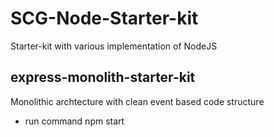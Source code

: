 # SCG-Node-Starter-kit

Starter-kit with various implementation of NodeJS

## express-monolith-starter-kit
Monolithic archtecture with clean event based code structure
- run command
  npm start

